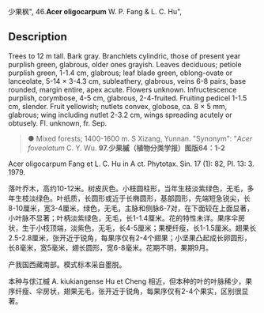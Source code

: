 少果枫",
46.**Acer oligocarpum** W. P. Fang & L. C. Hu",

## Description
Trees to 12 m tall. Bark gray. Branchlets cylindric, those of present year purplish green, glabrous, older ones grayish. Leaves deciduous; petiole purplish green, 1-1.4 cm, glabrous; leaf blade green, oblong-ovate or lanceolate, 5-14 × 3-4.3 cm, subleathery, glabrous, veins 6-8 pairs, base rounded, margin entire, apex acute. Flowers unknown. Infructescence purplish, corymbose, 4-5 cm, glabrous, 2-4-fruited. Fruiting pedicel 1-1.5 cm, slender. Fruit yellowish; nutlets convex, globose, ca. 8 × 5 mm, glabrous; wing including nutlet 2-3.2 cm, wings spreading acutely or obtusely. Fl. unknown, fr. Sep.

> ● Mixed forests; 1400-1600 m. S Xizang, Yunnan.
  "Synonym": "*Acer foveolatum* C. Y. Wu.
**97.少果槭（植物分类学报）图版64：1-2**

Acer oligocarpum Fang et L. C. Hu in A ct. Phytotax. Sin. 17 (1): 82, Pl. 13: 3. 1979.

落叶乔木，高约10-12米。树皮灰色。小枝圆柱形，当年生枝淡紫绿色，无毛，多年生枝淡绿色。叶纸质，长圆形或近于长椭圆形，基部圆形，先端短急锐尖，长8-10厘米，宽3-4厘米，绿色，无毛，主脉和侧脉6-7对，在下面较在上面显著，小叶脉不显著；叶柄淡紫绿色，无毛，长1-1.4厘米。花的特性未详。果序伞房状，生于小枝顶端，淡紫色，无毛，长4-5厘米；果梗纤瘦，长1-1.5厘米。翅果长2.5-2.8厘米，张开近于锐角，每果序仅有2-4个翅果；小坚果凸起成长卵圆形，长8毫米，宽5毫米，翅长圆形，宽6-8毫米。花期不明，果期9月。

产我国西藏南部。模式标本采自墨脱。

本种与俅江槭 A. kiukiangense Hu et Cheng 相近，但本种的叶的叶脉稀少，果序纤瘦、伞房状，翅果无毛，张开近于锐角，每果序仅有2-4个果实，区别很显著。
